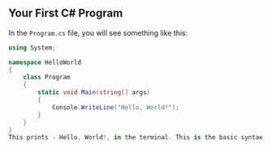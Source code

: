 ## Your First C# Program

In the `Program.cs` file, you will see something like this:

```csharp
using System;

namespace HelloWorld
{
    class Program
    {
        static void Main(string[] args)
        {
            Console.WriteLine("Hello, World!");
        }
    }
}
This prints - Hello, World!, in the terminal. This is the basic syntax for any c# program.

